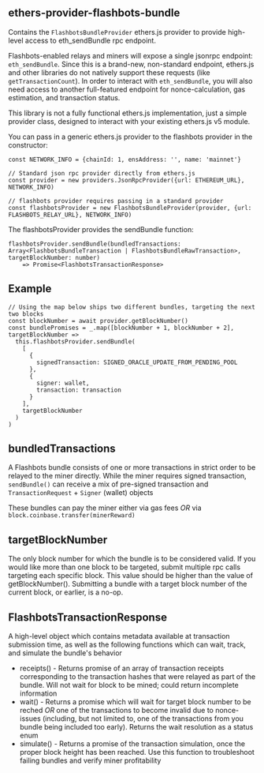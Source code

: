 ## ethers-provider-flashbots-bundle

Contains the `FlashbotsBundleProvider` ethers.js provider to provide high-level access to eth_sendBundle rpc endpoint.

Flashbots-enabled relays and miners will expose a single jsonrpc endpoint:  `eth_sendBundle`. Since this is a brand-new, non-standard endpoint, ethers.js and other libraries do not natively support these requests (like `getTransactionCount`). In order to interact with `eth_sendBundle`, you will also need access to another full-featured endpoint for nonce-calculation, gas estimation, and transaction status.

This library is not a fully functional ethers.js implementation, just a simple provider class, designed to interact with your existing ethers.js v5 module.

You can pass in a generic ethers.js provider to the flashbots provider in the constructor:

```
const NETWORK_INFO = {chainId: 1, ensAddress: '', name: 'mainnet'}

// Standard json rpc provider directly from ethers.js 
const provider = new providers.JsonRpcProvider({url: ETHEREUM_URL}, NETWORK_INFO)

// flashbots provider requires passing in a standard provider
const flashbotsProvider = new FlashbotsBundleProvider(provider, {url: FLASHBOTS_RELAY_URL}, NETWORK_INFO)
``` 

The flashbotsProvider provides the sendBundle function:

```
flashbotsProvider.sendBundle(bundledTransactions: Array<FlashbotsBundleTransaction | FlashbotsBundleRawTransaction>, targetBlockNumber: number)
    => Promise<FlashbotsTransactionResponse>
```

Example
-------
```
// Using the map below ships two different bundles, targeting the next two blocks
const blockNumber = await provider.getBlockNumber()
const bundlePromises = _.map([blockNumber + 1, blockNumber + 2], targetBlockNumber =>
  this.flashbotsProvider.sendBundle(
    [
      {
        signedTransaction: SIGNED_ORACLE_UPDATE_FROM_PENDING_POOL
      },
      {
        signer: wallet,
        transaction: transaction
      }
    ],
    targetBlockNumber
  )
)
```

bundledTransactions
-------------------
A Flashbots bundle consists of one or more transactions in strict order to be relayed to the miner directly. While the miner requires signed transaction, `sendBundle()` can receive a mix of pre-signed transaction and `TransactionRequest` + `Signer` (wallet) objects

These bundles can pay the miner either via gas fees _OR_ via `block.coinbase.transfer(minerReward)`

targetBlockNumber
-------------------
The only block number for which the bundle is to be considered valid. If you would like more than one block to be targeted, submit multiple rpc calls targeting each specific block. This value should be higher than the value of getBlockNumber(). Submitting a bundle with a target block number of the current block, or earlier, is a no-op.

FlashbotsTransactionResponse
----------------------------
A high-level object which contains metadata available at transaction submission time, as well as the following functions which can wait, track, and simulate the bundle's behavior


* receipts() - Returns promise of an array of transaction receipts corresponding to the transaction hashes that were relayed as part of the bundle. Will not wait for block to be mined; could return incomplete information
* wait() - Returns a promise which will wait for target block number to be reched _OR_ one of the transactions to become invalid due to nonce-issues (including, but not limited to, one of the transactions from you bundle being included too early). Returns the wait resolution as a status enum
* simulate() - Returns a promise of the transaction simulation, once the proper block height has been reached. Use this function to troubleshoot failing bundles and verify miner profitability
